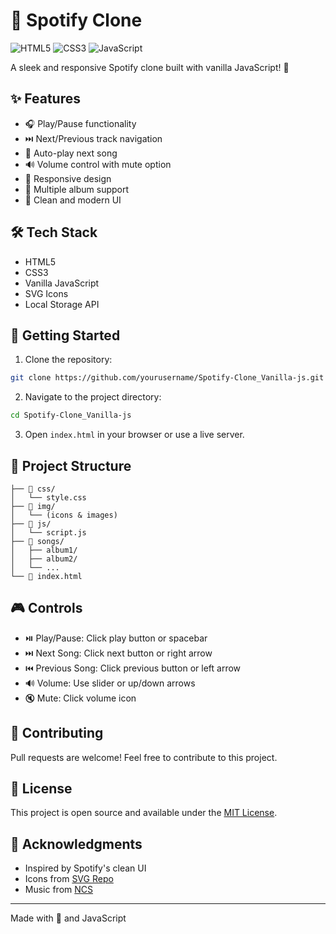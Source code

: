 # 🎵 Spotify Clone

![HTML5](https://img.shields.io/badge/html5-%23E34F26.svg?style=for-the-badge&logo=html5&logoColor=white)
![CSS3](https://img.shields.io/badge/css3-%231572B6.svg?style=for-the-badge&logo=css3&logoColor=white)
![JavaScript](https://img.shields.io/badge/javascript-%23323330.svg?style=for-the-badge&logo=javascript&logoColor=%23F7DF1E)

A sleek and responsive Spotify clone built with vanilla JavaScript! 🚀

## ✨ Features

- 🎧 Play/Pause functionality
- ⏭️ Next/Previous track navigation
- 🔄 Auto-play next song
- 🔊 Volume control with mute option
- 📱 Responsive design
- 📂 Multiple album support
- 🎨 Clean and modern UI

## 🛠️ Tech Stack

- HTML5
- CSS3
- Vanilla JavaScript
- SVG Icons
- Local Storage API

## 🚀 Getting Started

1. Clone the repository:
```bash
git clone https://github.com/yourusername/Spotify-Clone_Vanilla-js.git
```

2. Navigate to the project directory:
```bash
cd Spotify-Clone_Vanilla-js
```

3. Open `index.html` in your browser or use a live server.

## 📁 Project Structure

```
├── 📂 css/
│   └── style.css
├── 📂 img/
│   └── (icons & images)
├── 📂 js/
│   └── script.js
├── 📂 songs/
│   ├── album1/
│   ├── album2/
│   └── ...
└── 📄 index.html
```

## 🎮 Controls

- ⏯️ Play/Pause: Click play button or spacebar
- ⏭️ Next Song: Click next button or right arrow
- ⏮️ Previous Song: Click previous button or left arrow
- 🔊 Volume: Use slider or up/down arrows
- 🔇 Mute: Click volume icon

## 🤝 Contributing

Pull requests are welcome! Feel free to contribute to this project.

## 📝 License

This project is open source and available under the [MIT License](LICENSE).

## 💖 Acknowledgments

- Inspired by Spotify's clean UI
- Icons from [SVG Repo](https://www.svgrepo.com/)
- Music from [NCS](https://ncs.io/)

---
Made with 💚 and JavaScript




